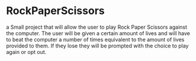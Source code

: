 # RockPaperScissors
a Small project that will allow the user to play Rock Paper Scissors against the computer. The user will be given a certain amount of lives and will have to beat the computer a number of times equivalent to the amount of lives provided to them. If they lose they will be prompted with the choice to play again or opt out.
